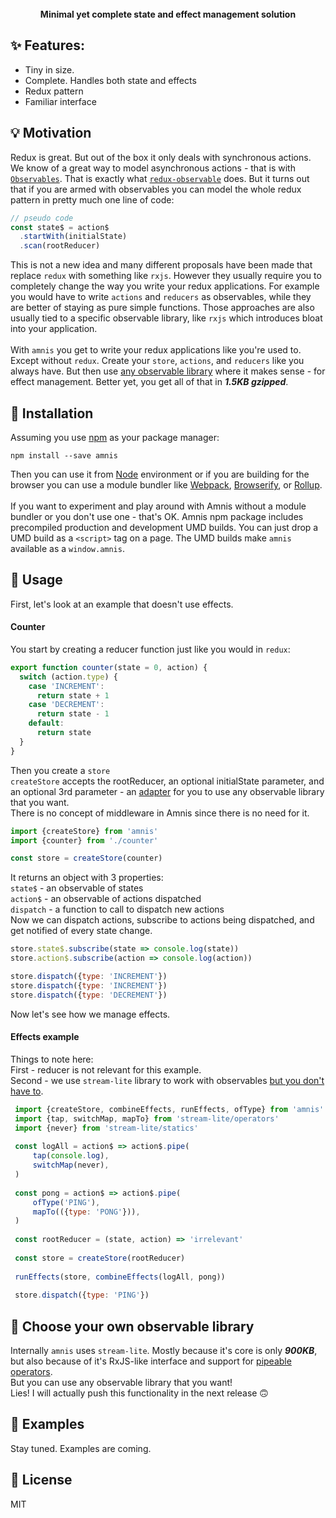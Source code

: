 <p align="center" style="margin-top: 25px">
  <strong>Minimal yet complete state and effect management solution</strong>
</p>

## ✨ Features:
- Tiny in size.
- Complete. Handles both state and effects
- Redux pattern
- Familiar interface

## 💡 Motivation

Redux is great. But out of the box it only deals with synchronous actions.<br/>
We know of a great way to model asynchronous actions - that is with [`Observables`](https://github.com/tc39/proposal-observable). That is exactly what [`redux-observable`](http://npm.im/redux-observable) does. But it turns out that if you are armed with observables you can model the whole redux pattern in pretty much one line of code:
```js
// pseudo code
const state$ = action$
  .startWith(initialState)
  .scan(rootReducer)
```
This is not a new idea and many different proposals have been made that replace `redux` with something like `rxjs`. However they usually require you to completely change the way you write your redux applications. For example you would have to write `actions` and `reducers` as observables, while they are better of staying as pure simple functions. Those approaches are also usually tied to a specific observable library, like `rxjs` which introduces bloat into your application.
<br />
<br />
With `amnis` you get to write your redux applications like you're used to. Except without `redux`. Create your `store`, `actions`, and `reducers` like you always have. But then use [any observable library](#adapters) where it makes sense - for effect management. Better yet, you get all of that in ***1.5KB gzipped***.

## 🔧 Installation

Assuming you use [npm](https://www.npmjs.com/) as your package manager:
```text
npm install --save amnis
```
Then you can use it from [Node](https://nodejs.org/en/) environment or if you are building for the browser you can use a module bundler like [Webpack](https://webpack.js.org/), [Browserify](http://browserify.org/), or [Rollup](http://rollupjs.org).
<br/>
<br/>
If you want to experiment and play around with Amnis without a module bundler or you don't use one - that's OK. 
Amnis npm package includes precompiled production and development UMD builds. 
You can just drop a UMD build as a `<script>` tag on a page. The UMD builds make `amnis` available as a `window.amnis`.

## 🔨 Usage

First, let's look at an example that doesn't use effects.
#### Counter
You start by creating a reducer function just like you would in `redux`:
```js
export function counter(state = 0, action) {
  switch (action.type) {
    case 'INCREMENT':
      return state + 1
    case 'DECREMENT':
      return state - 1
    default:
      return state
  }
}
```
Then you create a `store`
<br/>
`createStore` accepts the rootReducer, an optional initialState parameter, and an optional 3rd parameter - an [adapter](#adapters) for you to use any observable library that you want.
<br/>
There is no concept of middleware in Amnis since there is no need for it.

```js
import {createStore} from 'amnis'
import {counter} from './counter'

const store = createStore(counter)
```
It returns an object with 3 properties:
<br/>
`state$` - an observable of states
<br/>
`action$` - an observable of actions dispatched
<br/>
`dispatch` - a function to call to dispatch new actions
<br/>
Now we can dispatch actions, subscribe to actions being dispatched, and get notified of every state change.
```js
store.state$.subscribe(state => console.log(state))
store.action$.subscribe(action => console.log(action))

store.dispatch({type: 'INCREMENT'})
store.dispatch({type: 'INCREMENT'})
store.dispatch({type: 'DECREMENT'})
```

Now let's see how we manage effects.

#### Effects example
Things to note here:
<br/> 
First - reducer is not relevant for this example.
<br />
Second - we use `stream-lite` library to work with observables [but you don't have to](#adapters).
```js
 import {createStore, combineEffects, runEffects, ofType} from 'amnis'
 import {tap, switchMap, mapTo} from 'stream-lite/operators'
 import {never} from 'stream-lite/statics'
  
 const logAll = action$ => action$.pipe(
	 tap(console.log),
	 switchMap(never),
 )
 
 const pong = action$ => action$.pipe(
	 ofType('PING'),
	 mapTo(({type: 'PONG'})),
 )
 
 const rootReducer = (state, action) => 'irrelevant'
 
 const store = createStore(rootReducer)
 
 runEffects(store, combineEffects(logAll, pong))
 
 store.dispatch({type: 'PING'})
```

## <a id="adapters"></a> 🚀 Choose your own observable library

Internally `amnis` uses `stream-lite`. Mostly because it's core is only ***900KB***, but also because of it's RxJS-like interface and support for [pipeable operators](https://github.com/ReactiveX/rxjs/blob/master/doc/pipeable-operators.md).
<br/>
But you can use any observable library that you want!
<br/>
Lies! I will actually push this functionality in the next release 🙃

## 📓 Examples
Stay tuned. Examples are coming.

## 🙏 License
MIT
